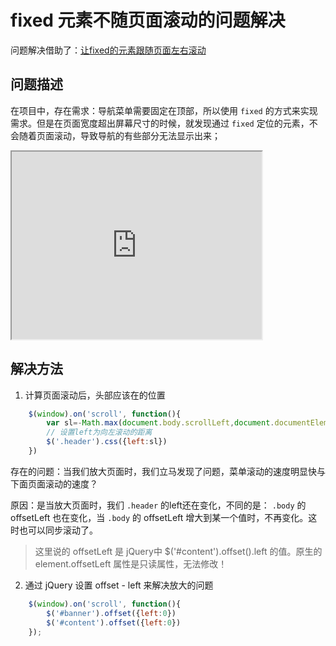 # fixed 元素不随页面滚动的问题解决

问题解决借助了：[让fixed的元素跟随页面左右滚动](https://blog.plcent.com/archives/243)

## 问题描述

在项目中，存在需求：导航菜单需要固定在顶部，所以使用 `fixed` 的方式来实现需求。但是在页面宽度超出屏幕尺寸的时候，就发现通过 `fixed` 定位的元素，不会随着页面滚动，导致导航的有些部分无法显示出来；

<iframe src="https://jsfiddle.net/itStone/v9jLce2r/" title="iframe example 1" width="400" height="300">
  <p>Your browser does not support iframes.</p>
</iframe>

## 解决方法

1. 计算页面滚动后，头部应该在的位置

```js
    $(window).on('scroll', function(){
        var sl=-Math.max(document.body.scrollLeft,document.documentElement.scrollLeft);
        // 设置left为向左滚动的距离
        $('.header').css({left:sl})
    })
```

存在的问题：当我们放大页面时，我们立马发现了问题，菜单滚动的速度明显快与下面页面滚动的速度？

原因：是当放大页面时，我们 `.header` 的left还在变化，不同的是： `.body` 的 offsetLeft 也在变化，当 `.body` 的 offsetLeft 增大到某一个值时，不再变化。这时也可以同步滚动了。

> 这里说的 offsetLeft 是 jQuery中 $('#content').offset().left 的值。原生的 element.offsetLeft 属性是只读属性，无法修改！


2. 通过 jQuery 设置 offset - left 来解决放大的问题

```js
    $(window).on('scroll', function(){
        $('#banner').offset({left:0})
        $('#content').offset({left:0})
    });
```